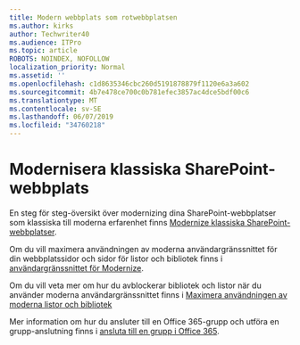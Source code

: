 ```yaml
---
title: Modern webbplats som rotwebbplatsen
ms.author: kirks
author: Techwriter40
ms.audience: ITPro
ms.topic: article
ROBOTS: NOINDEX, NOFOLLOW
localization_priority: Normal
ms.assetid: ''
ms.openlocfilehash: c1d8635346cbc260d5191878879f1120e6a3a602
ms.sourcegitcommit: 4b7e478ce700c0b781efec3857ac4dce5bdf00c6
ms.translationtype: MT
ms.contentlocale: sv-SE
ms.lasthandoff: 06/07/2019
ms.locfileid: "34760218"
---
```

# <a name="modernize-classic-sharepoint-site"></a>Modernisera klassiska SharePoint-webbplats

En steg för steg-översikt över modernizing dina SharePoint-webbplatser som klassiska till moderna erfarenhet finns [Modernize klassiska SharePoint-webbplatser](https://docs.microsoft.com/sharepoint/dev/transform/modernize-classic-sites).

Om du vill maximera användningen av moderna användargränssnittet för din webbplatssidor och sidor för listor och bibliotek finns i [användargränssnittet för Modernize](https://docs.microsoft.com/sharepoint/dev/transform/modernize-userinterface). 

Om du vill veta mer om hur du avblockerar bibliotek och listor när du använder moderna användargränssnittet finns i [Maximera användningen av moderna listor och bibliotek](https://docs.microsoft.com/sharepoint/dev/transform/modernize-userinterface-lists-and-libraries)

Mer information om hur du ansluter till en Office 365-grupp och utföra en grupp-anslutning finns i [ansluta till en grupp i Office 365](https://docs.microsoft.com/sharepoint/dev/transform/modernize-connect-to-office365-group).
